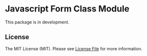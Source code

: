 # Javascript Form Class Module

This package is in development.

## License

The MIT License (MIT). Please see [License File](LICENSE.md) for more information.
